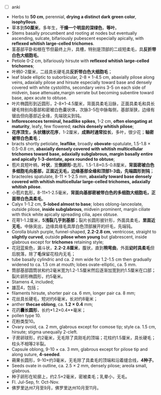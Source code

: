 * [ ] anki
* Herbs to **50 cm**, perennial, **drying a distinct dark green color**, **isophyllous**.
* 草本到**50厘米**，多年生，**干燥一个明显的深绿色**，**等叶**。
* Stems basally procumbent and rooting at nodes but eventually ascending, sulcate, bifariously pubescent especially apically, with **reflexed whitish large-celled trichomes**.
* 茎基部平卧和根在节但最终上升，具槽，特别是顶部的二歧短柔毛，具**反折带白色大细胞毛**。
* Petiole 0-2 cm, bifariously hirsute with **reflexed whitish large-celled trichomes**;
* 叶柄0-2厘米，二歧具长硬毛具**反折带白色大细胞毛**；
* leaf blade elliptic to suborbicular, 2-8 × 1-4.5 cm, abaxially pilose along veins, adaxially pilose and hirsute especially toward base and densely covered with white cystoliths, secondary veins 3-5 on each side of midvein, base attenuate,margin serrate but becoming subentire toward base, apex acute to obtuse.
* 叶片椭圆形到近圆形，2-8×1-4.5厘米，背面具柔毛沿脉，正面具柔毛和具长硬毛特别向基部和密被白色囊状体，次脉3-5在中脉每侧，基部渐狭，边缘有锯齿但向基部近全缘，先端锐尖到钝。
* **Inflorescences terminal, headlike spikes**, 1-2 cm, **often elongating at maturity**, leafy, few flowered; **rachis densely whitish pilose**;
* **花序顶生，头状穗状花序**，1-2厘米，**成熟时通常拉长**，多叶，很少花；**轴密被带白色柔毛**；
* bracts shortly petiolate, **leaflike**, broadly **obovate**-spatulate, 1.5-1.8 × 0.5-0.8 cm, **abaxially densely covered with whitish multicellular trichomes toward base, adaxially subglabrous,  margin basally entire and apically 1-3-dentate, apex rounded to obtuse**;
* 苞片具短叶柄，**叶状**，宽**倒卵形**-匙形，1.5-1.8×0.5-0.8厘米，**背面密被白色多细胞毛向基部，正面近无毛，边缘基部全缘和顶部1-3齿，先端圆形到钝**；
* bracteoles spatulate, 8-11 × 1-2.5 mm, **abaxially toward base densely covered with whitish multicellular large-celled trichomes, adaxially whitish pilose**.
* 小苞片匙形，8-11×1-2.5毫米，**背面向基部密被带白色的多细胞大细胞毛，正面带白色具柔毛**。
* Calyx 1-1.2 cm, **5-lobed almost to base**; lobes oblong-lanceolate, outside pilose, **inside subglabrous**, midvein prominent, margin ciliate with thick white apically spreading cilia, apex obtuse.
* 花萼1-1.2厘米，**5浅裂几乎到基部**；裂片长圆形披针形，外面具柔毛，**里面近无毛**，中脉突出，边缘具缘毛具厚白色顶部展开的纤毛，先端钝。
* Corolla bluish purple, funnel-shaped, **2.2-2.8 cm**, ventricose, straight to **slightly curved**, outside **pilose when young** but glabrescent, inside glabrous except for **trichomes** retaining style;
* 花冠蓝紫色，漏斗状，**2.2-2.8厘米**，腹状，直到**稍弯曲**，外面**幼时具柔毛**但后脱落，除了**毛**保留花柱内无毛；
* tube basally cylindric and ca. 2 mm wide for 1.2-1.5 cm then gradually widened to ca. 1.5 cm at mouth; lobes ovate-elliptic, ca. 5 mm.
* 筒部基部圆筒状和约2毫米宽为1.2-1.5厘米然后逐渐加宽到约1.5厘米在口部；裂片卵形椭圆形，约5毫米。
* Stamens 4, included;
* 雄蕊4，包括；
* filaments hirsute, shorter pair ca. 6 mm, longer pair ca. 8 mm;
* 花丝具长硬毛，短对约6毫米，长对约8毫米；
* anther **thecae oblong**, ca. **1.2 × 0.4** mm;
* 花药**囊长圆形**，长约*1.2×0.4**毫米；
* pollen type 10.
* 花粉类型10。
* Ovary ovoid, ca. 2 mm, glabrous except for comose tip; style ca. 1.5 cm, hirsute; stigma unequally 2-cleft.
* 子房卵球形，约2毫米，无毛除了具刚毛的顶端；花柱约1.5厘米，具长硬毛；柱头不相等2半裂。
* Capsule oblong, 9-10 × ca. 3 mm, glabrous except for pilose tip and along suture, **4-seeded**.
* 蒴果长圆形，9-10×约3毫米，无毛除了具柔毛的顶端和沿着缝合线，**4种子**。
* Seeds ovate in outline, ca. 2.5 × 2 mm, densely pilose; areola small, glabrous.
* 种子卵形在轮廓上，约2.5×2毫米，密被柔毛；乳晕小，无毛。
* Fl. Jul-Sep, fr. Oct-Nov.
* 佛罗里达州7月至9月，佛罗里达州10月至11月。